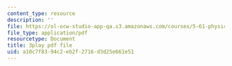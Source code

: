 ```yaml
---
content_type: resource
description: ''
file: https://ol-ocw-studio-app-qa.s3.amazonaws.com/courses/5-61-physical-chemistry-fall-2017/a10c7f8394c2eb2f2716d3d25e661e51_MAbnZhFX3nk.pdf
file_type: application/pdf
resourcetype: Document
title: 3play pdf file
uid: a10c7f83-94c2-eb2f-2716-d3d25e661e51
---
```

